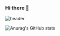 ### Hi there 👋

![header](https://capsule-render.vercel.app/api?type=Soft&color=auto&height=300&section=header&text=FrontEnd__React개발자_최가윤&fontSize=40&animation=twinkling)

![Anurag's GitHub stats](https://github-readme-stats.vercel.app/api?username=CHOIKAYOON&show_icons=true&theme=radical)

<!--
**CHOIKAYOON/CHOIKAYOON** is a ✨ _special_ ✨ repository because its `README.md` (this file) appears on your GitHub profile.

Here are some ideas to get you started:

- 🔭 I’m currently working on ...
- 🌱 I’m currently learning ...
- 👯 I’m looking to collaborate on ...
- 🤔 I’m looking for help with ...
- 💬 Ask me about ...
- 📫 How to reach me: ...
- 😄 Pronouns: ...
- ⚡ Fun fact: ...
-->
